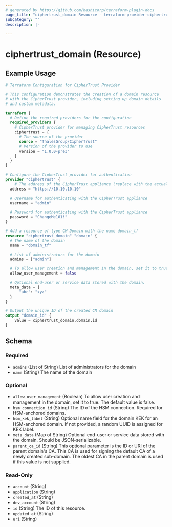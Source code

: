 ```yaml
---
# generated by https://github.com/hashicorp/terraform-plugin-docs
page_title: "ciphertrust_domain Resource - terraform-provider-ciphertrust"
subcategory: ""
description: |-
  
---
```


# ciphertrust_domain (Resource)



## Example Usage

```terraform
# Terraform Configuration for CipherTrust Provider

# This configuration demonstrates the creation of a domain resource
# with the CipherTrust provider, including setting up domain details
# and custom metadata.

terraform {
  # Define the required providers for the configuration
  required_providers {
    # CipherTrust provider for managing CipherTrust resources
    ciphertrust = {
      # The source of the provider
      source = "ThalesGroup/CipherTrust"
      # Version of the provider to use
      version = "1.0.0-pre3"
    }
  }
}

# Configure the CipherTrust provider for authentication
provider "ciphertrust" {
	# The address of the CipherTrust appliance (replace with the actual address)
  address = "https://10.10.10.10"

  # Username for authenticating with the CipherTrust appliance
  username = "admin"

  # Password for authenticating with the CipherTrust appliance
  password = "ChangeMe101!"
}

# Add a resource of type CM Domain with the name domain_tf
resource "ciphertrust_domain" "domain" {
  # The name of the domain
  name = "domain_tf"

  # List of administrators for the domain
  admins = ["admin"]

  # To allow user creation and management in the domain, set it to true.
  allow_user_management = false

  # Optional end-user or service data stored with the domain.
  meta_data = {
      "abc": "xyz"
  }
}

# Output the unique ID of the created CM domain
output "domain_id" {
	value = ciphertrust_domain.domain.id
}
```

<!-- schema generated by tfplugindocs -->
## Schema

### Required

- `admins` (List of String) List of administrators for the domain
- `name` (String) The name of the domain

### Optional

- `allow_user_management` (Boolean) To allow user creation and management in the domain, set it to true. The default value is false.
- `hsm_connection_id` (String) The ID of the HSM connection. Required for HSM-anchored domains.
- `hsm_kek_label` (String) Optional name field for the domain KEK for an HSM-anchored domain. If not provided, a random UUID is assigned for KEK label.
- `meta_data` (Map of String) Optional end-user or service data stored with the domain. Should be JSON-serializable.
- `parent_ca_id` (String) This optional parameter is the ID or URI of the parent domain's CA. This CA is used for signing the default CA of a newly created sub-domain. The oldest CA in the parent domain is used if this value is not supplied.

### Read-Only

- `account` (String)
- `application` (String)
- `created_at` (String)
- `dev_account` (String)
- `id` (String) The ID of this resource.
- `updated_at` (String)
- `uri` (String)
